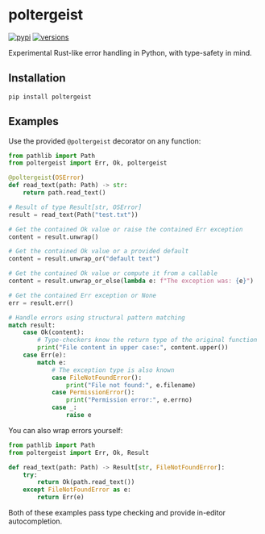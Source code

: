 # poltergeist

[![pypi](https://img.shields.io/pypi/v/poltergeist.svg)](https://pypi.python.org/pypi/poltergeist)
[![versions](https://img.shields.io/pypi/pyversions/poltergeist.svg)](https://github.com/alexandermalyga/poltergeist)

Experimental Rust-like error handling in Python, with type-safety in mind.

## Installation

```
pip install poltergeist
```

## Examples

Use the provided `@poltergeist` decorator on any function:

```python
from pathlib import Path
from poltergeist import Err, Ok, poltergeist

@poltergeist(OSError)
def read_text(path: Path) -> str:
    return path.read_text()

# Result of type Result[str, OSError]
result = read_text(Path("test.txt"))

# Get the contained Ok value or raise the contained Err exception
content = result.unwrap()

# Get the contained Ok value or a provided default
content = result.unwrap_or("default text")

# Get the contained Ok value or compute it from a callable
content = result.unwrap_or_else(lambda e: f"The exception was: {e}")

# Get the contained Err exception or None
err = result.err()

# Handle errors using structural pattern matching
match result:
    case Ok(content):
        # Type-checkers know the return type of the original function
        print("File content in upper case:", content.upper())
    case Err(e):
        match e:
            # The exception type is also known
            case FileNotFoundError():
                print("File not found:", e.filename)
            case PermissionError():
                print("Permission error:", e.errno)
            case _:
                raise e
```

You can also wrap errors yourself:

```python
from pathlib import Path
from poltergeist import Err, Ok, Result

def read_text(path: Path) -> Result[str, FileNotFoundError]:
    try:
        return Ok(path.read_text())
    except FileNotFoundError as e:
        return Err(e)
```

Both of these examples pass type checking and provide in-editor autocompletion.
